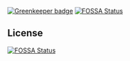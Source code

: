 [![Greenkeeper badge](https://badges.greenkeeper.io/enteam/enfun.svg)](https://greenkeeper.io/)
[![FOSSA Status](https://app.fossa.io/api/projects/git%2Bgithub.com%2Fenteam%2Fenfun.svg?type=shield)](https://app.fossa.io/projects/git%2Bgithub.com%2Fenteam%2Fenfun?ref=badge_shield)


## License
[![FOSSA Status](https://app.fossa.io/api/projects/git%2Bgithub.com%2Fenteam%2Fenfun.svg?type=large)](https://app.fossa.io/projects/git%2Bgithub.com%2Fenteam%2Fenfun?ref=badge_large)